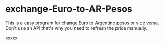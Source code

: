 # exchange-Euro-to-AR-Pesos

This is a easy program for change Euro to Argentine pesos or vice versa. 
Don't use an API that's why you need to refresh the price manually.

xxxxx
